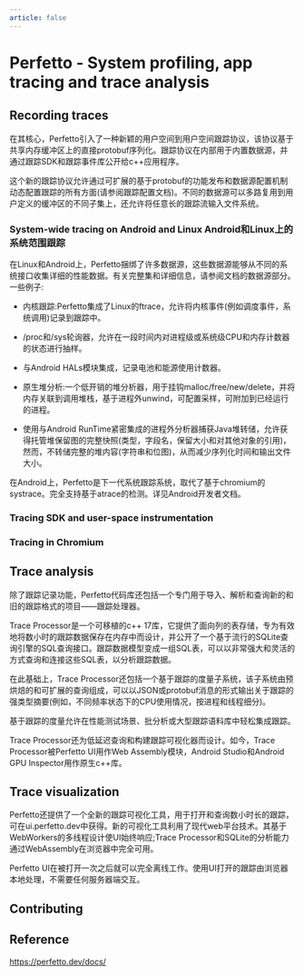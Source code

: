 ```yaml
---
article: false
---
```

# Perfetto - System profiling, app tracing and trace analysis

## Recording traces

在其核心，Perfetto引入了一种新颖的用户空间到用户空间跟踪协议，该协议基于共享内存缓冲区上的直接protobuf序列化。跟踪协议在内部用于内置数据源，并通过跟踪SDK和跟踪事件库公开给c++应用程序。

这个新的跟踪协议允许通过可扩展的基于protobuf的功能发布和数据源配置机制动态配置跟踪的所有方面(请参阅跟踪配置文档)。不同的数据源可以多路复用到用户定义的缓冲区的不同子集上，还允许将任意长的跟踪流输入文件系统。

### System-wide tracing on Android and Linux Android和Linux上的系统范围跟踪

在Linux和Android上，Perfetto捆绑了许多数据源，这些数据源能够从不同的系统接口收集详细的性能数据。有关完整集和详细信息，请参阅文档的数据源部分。一些例子:
 
- 内核跟踪:Perfetto集成了Linux的ftrace，允许将内核事件(例如调度事件，系统调用)记录到跟踪中。

- /proc和/sys轮询器，允许在一段时间内对进程级或系统级CPU和内存计数器的状态进行抽样。

- 与Android HALs模块集成，记录电池和能源使用计数器。

- 原生堆分析:一个低开销的堆分析器，用于挂钩malloc/free/new/delete，并将内存关联到调用堆栈，基于进程外unwind，可配置采样，可附加到已经运行的进程。

- 使用与Android RunTime紧密集成的进程外分析器捕获Java堆转储，允许获得托管堆保留图的完整快照(类型，字段名，保留大小和对其他对象的引用)，然而，不转储完整的堆内容(字符串和位图)，从而减少序列化时间和输出文件大小。

在Android上，Perfetto是下一代系统跟踪系统，取代了基于chromium的systrace。完全支持基于atrace的检测。详见Android开发者文档。

### Tracing SDK and user-space instrumentation

### Tracing in Chromium

## Trace analysis

除了跟踪记录功能，Perfetto代码库还包括一个专门用于导入、解析和查询新的和旧的跟踪格式的项目——跟踪处理器。

Trace Processor是一个可移植的c++ 17库，它提供了面向列的表存储，专为有效地将数小时的跟踪数据保存在内存中而设计，并公开了一个基于流行的SQLite查询引擎的SQL查询接口。跟踪数据模型变成一组SQL表，可以以非常强大和灵活的方式查询和连接这些SQL表，以分析跟踪数据。

在此基础上，Trace Processor还包括一个基于跟踪的度量子系统，该子系统由预烘焙的和可扩展的查询组成，可以以JSON或protobuf消息的形式输出关于跟踪的强类型摘要(例如，不同频率状态下的CPU使用情况，按进程和线程细分)。

基于跟踪的度量允许在性能测试场景、批分析或大型跟踪语料库中轻松集成跟踪。

Trace Processor还为低延迟查询和构建跟踪可视化器而设计。如今，Trace Processor被Perfetto UI用作Web Assembly模块，Android Studio和Android GPU Inspector用作原生c++库。

## Trace visualization

Perfetto还提供了一个全新的跟踪可视化工具，用于打开和查询数小时长的跟踪，可在ui.perfetto.dev中获得。新的可视化工具利用了现代web平台技术。其基于WebWorkers的多线程设计使UI始终响应;Trace Processor和SQLite的分析能力通过WebAssembly在浏览器中完全可用。

Perfetto UI在被打开一次之后就可以完全离线工作。使用UI打开的跟踪由浏览器本地处理，不需要任何服务器端交互。

## Contributing

## Reference

https://perfetto.dev/docs/